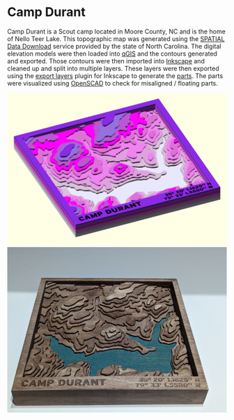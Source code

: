 # Camp Durant

Camp Durant is a Scout camp located in Moore County, NC and is the home of Nello Teer Lake.  This topographic map was generated using the [SPATIAL Data Download](https://sdd.nc.gov/) service provided by the state of North Carolina.  The digital elevation models were then loaded into [qGIS](https://www.qgis.org/en/site/) and the contours generated and exported.  Those contours were then imported into [Inkscape](https://inkscape.org/) and cleaned up and split into multiple layers.  These layers were then exported using the [export layers](https://github.com/dmitry-t/inkscape-export-layers) plugin for Inkscape to generate the [parts](https://github.com/pcon/lasercutting/tree/main/topographic/durant/parts).  The parts were visualized using [OpenSCAD](https://openscad.org/) to check for misaligned / floating parts.

![Render](https://raw.githubusercontent.com/pcon/lasercutting/main/topographic/durant/assets/durant.png)
![Final Product](https://raw.githubusercontent.com/pcon/lasercutting/main/topographic/durant/assets/durant.jpg)